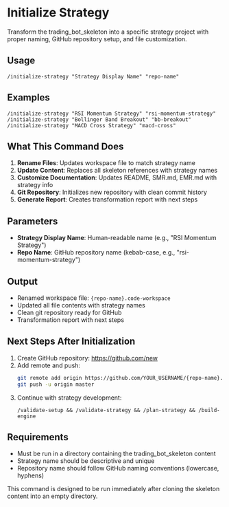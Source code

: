 # Initialize Strategy

Transform the trading_bot_skeleton into a specific strategy project with proper naming, GitHub repository setup, and file customization.

## Usage

```
/initialize-strategy "Strategy Display Name" "repo-name"
```

## Examples

```
/initialize-strategy "RSI Momentum Strategy" "rsi-momentum-strategy"
/initialize-strategy "Bollinger Band Breakout" "bb-breakout"
/initialize-strategy "MACD Cross Strategy" "macd-cross"
```

## What This Command Does

1. **Rename Files**: Updates workspace file to match strategy name
2. **Update Content**: Replaces all skeleton references with strategy names
3. **Customize Documentation**: Updates README, SMR.md, EMR.md with strategy info
4. **Git Repository**: Initializes new repository with clean commit history
5. **Generate Report**: Creates transformation report with next steps

## Parameters

- **Strategy Display Name**: Human-readable name (e.g., "RSI Momentum Strategy")
- **Repo Name**: GitHub repository name (kebab-case, e.g., "rsi-momentum-strategy")

## Output

- Renamed workspace file: `{repo-name}.code-workspace`
- Updated all file contents with strategy names
- Clean git repository ready for GitHub
- Transformation report with next steps

## Next Steps After Initialization

1. Create GitHub repository: https://github.com/new
2. Add remote and push:
   ```bash
   git remote add origin https://github.com/YOUR_USERNAME/{repo-name}.git
   git push -u origin master
   ```
3. Continue with strategy development:
   ```
   /validate-setup && /validate-strategy && /plan-strategy && /build-engine
   ```

## Requirements

- Must be run in a directory containing the trading_bot_skeleton content
- Strategy name should be descriptive and unique
- Repository name should follow GitHub naming conventions (lowercase, hyphens)

This command is designed to be run immediately after cloning the skeleton content into an empty directory.